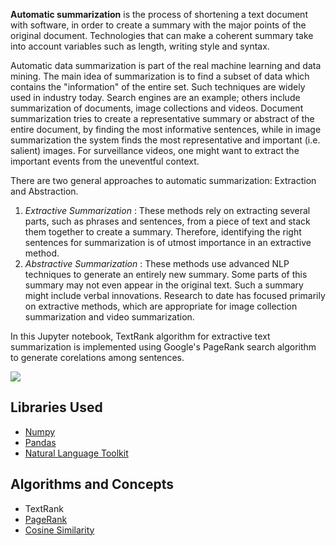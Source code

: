 

**Automatic summarization** is the process of shortening a text document with software, in order to create a summary with the major points of the original document. Technologies that can make a coherent summary take into account variables such as length, writing style and syntax.

Automatic data summarization is part of the real machine learning and data mining. The main idea of summarization is to find a subset of data which contains the "information" of the entire set. Such techniques are widely used in industry today. Search engines are an example; others include summarization of documents, image collections and videos. Document summarization tries to create a representative summary or abstract of the entire document, by finding the most informative sentences, while in image summarization the system finds the most representative and important (i.e. salient) images. For surveillance videos, one might want to extract the important events from the uneventful context.

There are two general approaches to automatic summarization:  Extraction and Abstraction. 
1.  *Extractive Summarization* : These methods rely on extracting several parts, such as phrases and sentences, from a piece of text and stack them together to create a summary. Therefore, identifying the right sentences for summarization is of utmost importance in an extractive method.
2.  *Abstractive Summarization* : These methods use advanced NLP techniques to generate an entirely new summary. Some parts of this summary may not even appear in the original text. Such a summary might include verbal innovations. 
Research to date has focused primarily on extractive methods, which are appropriate for image collection summarization and video summarization.

In this Jupyter notebook, TextRank algorithm for extractive text summarization is implemented using Google's PageRank search algorithm to generate corelations among sentences.

<img src="https://github.com/m0-k1/Text-Summarization/blob/master/images/nlp.png">

## Libraries Used
- [Numpy](http://www.numpy.org)
- [Pandas](https://pandas.pydata.org/)
- [Natural Language Toolkit](https://www.nltk.org/)

## Algorithms and Concepts
- TextRank
- [PageRank](https://en.wikipedia.org/wiki/PageRank)
- [Cosine Similarity](https://en.wikipedia.org/wiki/Cosine_similarity)



